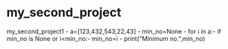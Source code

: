 # my_second_project
my_second_project1 <brt>- 
a=[123,432,543,22,43] <brt>- 
min_no=None <brt>- 
for i in a:<brt>- 
    if min_no is None or i<min_no:<brt>- 
               min_no=i <brt>- 
print("Minimum no.",min_no) 
